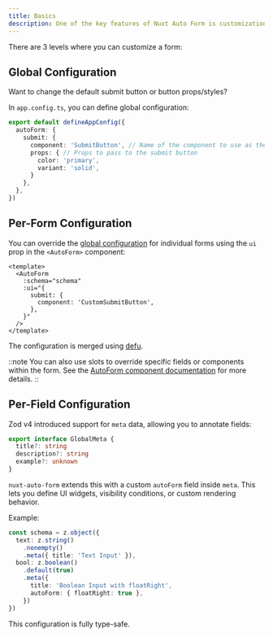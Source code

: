 ```yaml
---
title: Basics
description: One of the key features of Nuxt Auto Form is customization, allowing each form to be unique.
---
```


There are 3 levels where you can customize a form:

## Global Configuration

Want to change the default submit button or button props/styles?

In `app.config.ts`, you can define global configuration:

```ts
export default defineAppConfig({
  autoForm: {
    submit: {
      component: 'SubmitButton', // Name of the component to use as the submit button
      props: { // Props to pass to the submit button
        color: 'primary',
        variant: 'solid',
      }
    },
  },
})
```

## Per-Form Configuration

You can override the [global configuration](#global-configuration) for individual forms using the `ui` prop in the `<AutoForm>` component:

```vue
<template>
  <AutoForm
    :schema="schema"
    :ui="{
      submit: {
        component: 'CustomSubmitButton',
      },
    }"
  />
</template>
```

The configuration is merged using [defu](https://github.com/unjs/defu).

::note
You can also use slots to override specific fields or components within the form.
See the [AutoForm component documentation](/customization/form#slots) for more details.
::

## Per-Field Configuration

Zod v4 introduced support for `meta` data, allowing you to annotate fields:

```ts
export interface GlobalMeta {
  title?: string
  description?: string
  example?: unknown
}
```

`nuxt-auto-form` extends this with a custom `autoForm` field inside `meta`. This lets you define UI widgets, visibility conditions, or custom rendering behavior.

Example:

```ts
const schema = z.object({
  text: z.string()
    .nonempty()
    .meta({ title: 'Text Input' }),
  bool: z.boolean()
    .default(true)
    .meta({
      title: 'Boolean Input with floatRight',
      autoForm: { floatRight: true },
    })
})
```

This configuration is fully type-safe.
